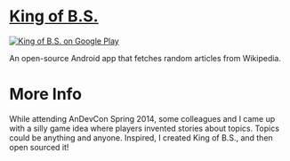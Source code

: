# [King of B.S.](http://derekbrameyer.github.io/kingofstuff-android)

<a href="https://play.google.com/store/apps/details?id=com.doomonafireball.kingofbs.android">
  <img alt="King of B.S. on Google Play"
         src="http://developer.android.com/images/brand/en_app_rgb_wo_60.png" />
</a>

An open-source Android app that fetches random articles from Wikipedia.

More Info
=========

While attending AnDevCon Spring 2014, some colleagues and I came up with a silly game idea where players invented stories about topics.  Topics could be anything and anyone.  Inspired, I created King of B.S., and then open sourced it!